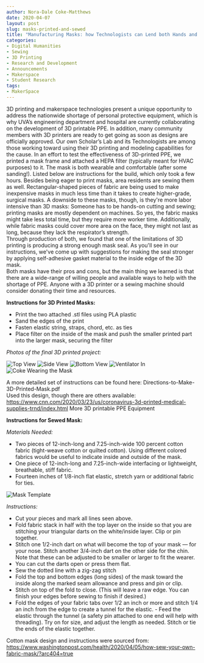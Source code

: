 ```yaml
---
author: Nora-Dale Coke-Matthews
date: 2020-04-07
layout: post
slug: masks-printed-and-sewed
title: "Manufacturing Masks: how Technologists can Lend both Hands and Machines"
categories:
- Digital Humanities
- Sewing
- 3D Printing
- Research and Development
- Announcements
- Makerspace
- Student Research
tags:
- MakerSpace
---
```



  3D printing and makerspace technologies present a unique opportunity to address the nationwide shortage of personal protective equipment, which is why UVA’s engineering department and hospital are currently collaborating on the development of 3D printable PPE. In addition, many community members with 3D printers are ready to get going as soon as designs are officially approved. Our own Scholar’s Lab and its Technologists are among those working toward using their 3D printing and modeling capabilities for the cause.
In an effort to test the effectiveness of 3D-printed PPE, we printed a mask frame and attached a HEPA filter (typically meant for HVAC purposes) to it. The mask is both wearable and comfortable (after some sanding!). Listed below are instructions for the build, which only took a few hours.
  Besides being eager to print masks, area residents are sewing them as well. Rectangular-shaped pieces of fabric are being used to make inexpensive masks in much less time than it takes to create higher-grade, surgical masks. A downside to these masks, though, is they're more labor intensive than 3D masks: Someone has to be hands-on cutting and sewing; printing masks are mostly dependent on machines. So yes, the fabric masks might take less total time, but they require more worker time. Additionally, while fabric masks could cover more area on the face, they might not last as long, because they lack the respirator’s strength.   
Through production of both, we found that one of the limitations of 3D printing is producing a strong enough mask seal. As you'll see in our instructions, we've come up with suggestions for making the seal stronger by applying self-adhesive gasket material to the inside edge of the 3D mask.  
  Both masks have their pros and cons, but the main thing we learned is that there are a wide-range of willing people and available ways to help with the shortage of PPE. Anyone with a 3D printer or a sewing machine should consider donating their time and resources.


**Instructions for 3D Printed Masks:**

- Print the two attached .stl files using PLA plastic
- Sand the edges of the print
- Fasten elastic string, straps, chord, etc. as ties
- Place filter on the inside of the mask and push the smaller printed part into the larger mask, securing the filter

*Photos of the final 3D printed project:*

![Top View](https://lh5.googleusercontent.com/3HJyRHVPqLkKSxJZjJ7U_pVXsz-2qLiPnhpv3clILvXdahWYzipeHOXzhQ1mUIrgqRokzlrOsLl7js5LSIQ4YnYn1SgjpE6G2_nuGxOe5VwbtkyDEJtSz-xRG7LQuhG6p2SK2zcH)
![Side View](https://lh5.googleusercontent.com/l7SJwMt0Yxrbmr3_7r5sDms9VLBnBfG5GP_dIbE1HA9nu-_HqhFw4RmmyujyyzdBhqyoXCu8TTisK-DyMo6cDkPNG3AQTwDvuTjHxMBo)
![Bottom View](https://lh5.googleusercontent.com/h70H2-C2DZnQUJTdP55HwZYm-i7pog_AL5WyswSHRHrD0U69qjI4nK_G0QyYQ_cqjBYPACOTgyAPyLtTnWdN3S3F_F2q5F3kbaAeiDiOcA2QTGmMbAp6g83qwOnE5tTe_Iapesiw)
![Ventilator In](https://lh3.googleusercontent.com/38pPASh2N71Jv1DOhiTIMVs-y0-8VGPD2aIhUHsZTGzc_rDoh6N0rgwLXPZXGQOndm_bi6_OJGoqs6wKdM8xGoEgbaMSYTcEMl_OUKu9m5V9z8Ca9xFe06HiNm8pd_MZpVFa8lmk)
![Coke Wearing the Mask](https://lh6.googleusercontent.com/a3C7KUXo3RZZYw7jeM-h1msYnuWEonaTL8fPpJYnS-7szivJRJfjU03vjuBSlJQETvnDElVPsvOxmDbAz0CYzh9xuc3vO1HO2diAu1gI8MJRgI6geq6zNzQ0F2x08LJ1TEwmUahz)



A more detailed set of instructions can be found here: Directions-to-Make-3D-Printed-Mask.pdf	
Used this design, though there are others available:
https://www.cnn.com/2020/03/23/us/coronavirus-3d-printed-medical-supplies-trnd/index.html 
More 3D printable PPE Equipment

**Instructions for Sewed Mask:**

*Materials Needed:*
- Two pieces of 12-inch-long and 7.25-inch-wide 100 percent cotton fabric (tight-weave cotton or quilted cotton). Using different colored fabrics would be useful to indicate inside and outside of the mask.
- One piece of 12-inch-long and 7.25-inch-wide interfacing or lightweight, breathable, stiff fabric.
- Fourteen inches of 1/8-inch flat elastic, stretch yarn or additional fabric for ties.

![Mask Template](https://lh5.googleusercontent.com/sHYrpu5eP56QR-nO5JEJn49ufWcBv0VLYqr8G-Naxsv_knAeWlSRIB--16XlKVc8xqscrs8I8F9GVV0-qICht4uYvyC5kfPyWugetWjIvf2SryzTSOwSN5tJmtPu2tm7AUvdYD1q)

*Instructions:*
- Cut your pieces and mark all lines seen above.
- Fold fabric stack in half with the top layer on the inside so that you are stitching your triangular darts on the white/inside layer. Clip or pin together.
- Stitch one 1/2-inch dart on what will become the top of your mask — for your nose. Stitch another 3/4-inch dart on the other side for the chin. Note that these can be adjusted to be smaller or larger to fit the wearer.
- You can cut the darts open or press them flat.
- Sew the dotted line with a zig-zag stitch
- Fold the top and bottom edges (long sides) of the mask toward the inside along the marked seam allowance and press and pin or clip. 
- Stitch on top of the fold to close. (This will leave a raw edge. You can finish your edges before sewing to finish if desired.)
- Fold the edges of your fabric tabs over 1/2 an inch or more and stitch 1/4 an inch from the edge to create a tunnel for the elastic. - Feed the elastic through the tunnel (a safety pin attached to one end will help with threading). Try on for size, and adjust the length as needed. Stitch or tie the ends of the elastic together.


Cotton mask design and instructions were sourced from:
https://www.washingtonpost.com/health/2020/04/05/how-sew-your-own-fabric-mask/?arc404=true


